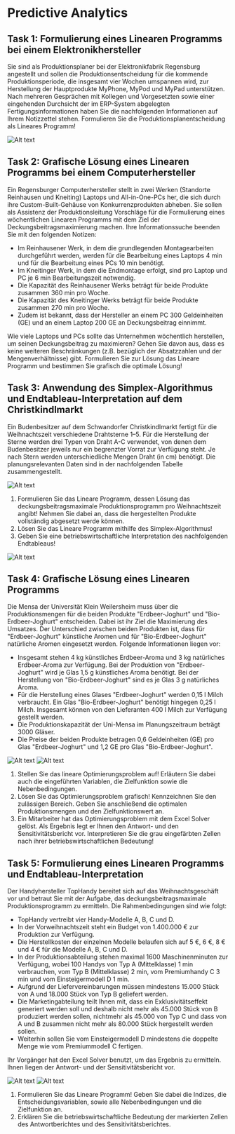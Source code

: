 
# Predictive Analytics

## Task 1: Formulierung eines Linearen Programms bei einem Elektronikhersteller

Sie sind als Produktionsplaner bei der Elektronikfabrik Regensburg angestellt und sollen die Produktionsentscheidung für die kommende Produktionsperiode, die insgesamt vier Wochen umspannen wird, zur Herstellung der Hauptprodukte MyPhone, MyPod und MyPad unterstützen. Nach mehreren Gesprächen mit Kollegen und Vorgesetzten sowie einer eingehenden Durchsicht der im ERP-System abgelegten Fertigungsinformationen haben Sie die nachfolgenden Informationen auf Ihrem Notizzettel stehen. Formulieren Sie die Produktionsplanentscheidung als Lineares Programm!

![Alt text](image.png)

## Task 2: Grafische Lösung eines Linearen Programms bei einem Computerhersteller

Ein Regensburger Computerhersteller stellt in zwei Werken (Standorte Reinhausen und Kneiting) Laptops und All-in-One-PCs her, die sich durch ihre Custom-Built-Gehäuse von Konkurrenzprodukten abheben. Sie sollen als Assistenz der Produktionsleitung Vorschläge für die Formulierung eines wöchentlichen Linearen Programms mit dem Ziel der Deckungsbeitragsmaximierung machen. Ihre Informationssuche beenden Sie mit den folgenden Notizen:

- Im Reinhausener Werk, in dem die grundlegenden Montagearbeiten durchgeführt werden, werden für die Bearbeitung eines Laptops 4 min und für die Bearbeitung eines PCs 10 min benötigt.
- Im Kneitinger Werk, in dem die Endmontage erfolgt, sind pro Laptop und PC je 6 min Bearbeitungszeit notwendig.
- Die Kapazität des Reinhausener Werks beträgt für beide Produkte zusammen 360 min pro Woche.
- Die Kapazität des Kneitinger Werks beträgt für beide Produkte zusammen 270 min pro Woche.
- Zudem ist bekannt, dass der Hersteller an einem PC 300 Geldeinheiten (GE) und an einem Laptop 200 GE an Deckungsbeitrag einnimmt.

Wie viele Laptops und PCs sollte das Unternehmen wöchentlich herstellen, um seinen Deckungsbeitrag zu maximieren? Gehen Sie davon aus, dass es keine weiteren Beschränkungen (z.B. bezüglich der Absatzzahlen und der Mengenverhältnisse) gibt. Formulieren Sie zur Lösung das Lineare Programm und bestimmen Sie grafisch die optimale Lösung!

## Task 3: Anwendung des Simplex-Algorithmus und Endtableau-Interpretation auf dem Christkindlmarkt

Ein Budenbesitzer auf dem Schwandorfer Christkindlmarkt fertigt für die Weihnachtszeit verschiedene Drahtsterne 1–5. Für die Herstellung der Sterne werden drei Typen von Draht A-C verwendet, von denen dem Budenbesitzer jeweils nur ein begrenzter Vorrat zur Verfügung steht. Je nach Stern werden unterschiedliche Mengen Draht (in cm) benötigt. Die planungsrelevanten Daten sind in der nachfolgenden Tabelle zusammengestellt.

![Alt text](image-1.png)

1. Formulieren Sie das Lineare Programm, dessen Lösung das deckungsbeitragsmaximale Produktionsprogramm pro Weihnachtszeit angibt! Nehmen Sie dabei an, dass die hergestellten Produkte vollständig abgesetzt werde können.
2. Lösen Sie das Lineare Programm mithilfe des Simplex-Algorithmus!
3. Geben Sie eine betriebswirtschaftliche Interpretation des nachfolgenden Endtableaus!

![Alt text](image-2.png)

## Task 4: Grafische Lösung eines Linearen Programms

Die Mensa der Universität Klein Weilersheim muss über die Produktionsmengen für die beiden Produkte "Erdbeer-Joghurt" und "Bio-Erdbeer-Joghurt" entscheiden. Dabei ist ihr Ziel die Maximierung des Umsatzes. Der Unterschied zwischen beiden Produkten ist, dass für "Erdbeer-Joghurt" künstliche Aromen und für "Bio-Erdbeer-Joghurt" natürliche Aromen eingesetzt werden. Folgende Informationen liegen vor:

- Insgesamt stehen 4 kg künstliches Erdbeer-Aroma und 3 kg natürliches Erdbeer-Aroma zur Verfügung. Bei der Produktion von "Erdbeer-Joghurt" wird je Glas 1,5 g künstliches Aroma benötigt. Bei der Herstellung von "Bio-Erdbeer-Joghurt" sind es je Glas 3 g natürliches Aroma.
- Für die Herstellung eines Glases "Erdbeer-Joghurt" werden 0,15 l Milch verbraucht. Ein Glas "Bio-Erdbeer-Joghurt" benötigt hingegen 0,25 l Milch. Insgesamt können von den Lieferanten 400 l Milch zur Verfügung gestellt werden.
- Die Produktionskapazität der Uni-Mensa im Planungszeitraum beträgt 3000 Gläser.
- Die Preise der beiden Produkte betragen 0,6 Geldeinheiten (GE) pro Glas "Erdbeer-Joghurt" und 1,2 GE pro Glas "Bio-Erdbeer-Joghurt".

![Alt text](image-3.png)
![Alt text](image-4.png)

1. Stellen Sie das lineare Optimierungsproblem auf! Erläutern Sie dabei auch die eingeführten Variablen, die Zielfunktion sowie die Nebenbedingungen.
2. Lösen Sie das Optimierungsproblem grafisch! Kennzeichnen Sie den zulässigen Bereich. Geben Sie anschließend die optimalen Produktionsmengen und den Zielfunktionswert an.
3. Ein Mitarbeiter hat das Optimierungsproblem mit dem Excel Solver gelöst. Als Ergebnis legt er Ihnen den Antwort- und den Sensitivitätsbericht vor. Interpretieren Sie die grau eingefärbten Zellen nach ihrer betriebswirtschaftlichen Bedeutung!

## Task 5: Formulierung eines Linearen Programms und Endtableau-Interpretation

Der Handyhersteller TopHandy bereitet sich auf das Weihnachtsgeschäft vor und betraut Sie mit der Aufgabe, das deckungsbeitragsmaximale Produktionsprogramm zu ermitteln. Die Rahmenbedingungen sind wie folgt:

- TopHandy vertreibt vier Handy-Modelle A, B, C und D.
- In der Vorweihnachtszeit steht ein Budget von 1.400.000 € zur Produktion zur Verfügung.
- Die Herstellkosten der einzelnen Modelle belaufen sich auf 5 €, 6 €, 8 € und 4 € für die Modelle A, B, C und D.
- In der Produktionsabteilung stehen maximal 1600 Maschinenminuten zur Verfügung, wobei 100 Handys von Typ A (Mittelklasse) 1 min verbrauchen, vom Typ B (Mittelklasse) 2 min, vom Premiumhandy C 3 min und vom Einsteigermodell D 1 min.
- Aufgrund der Liefervereinbarungen müssen mindestens 15.000 Stück von A und 18.000 Stück von Typ B geliefert werden.
- Die Marketingabteilung teilt Ihnen mit, dass ein Exklusivitätseffekt generiert werden soll und deshalb nicht mehr als 45.000 Stück von B produziert werden sollen, nichtmehr als 45.000 von Typ C und dass von A und B zusammen nicht mehr als 80.000 Stück hergestellt werden sollen.
- Weiterhin sollen Sie vom Einsteigermodell D mindestens die doppelte Menge wie vom Premiummodell C fertigen.

Ihr Vorgänger hat den Excel Solver benutzt, um das Ergebnis zu ermitteln. Ihnen liegen der Antwort- und der Sensitivitätsbericht vor.

![Alt text](image-5.png)
![Alt text](image-6.png)

1. Formulieren Sie das Lineare Programm! Geben Sie dabei die Indizes, die Entscheidungsvariablen, sowie alle Nebenbedingungen und die Zielfunktion an.
2. Erklären Sie die betriebswirtschaftliche Bedeutung der markierten Zellen des Antwortberichtes und des Sensitivitätsberichtes.
